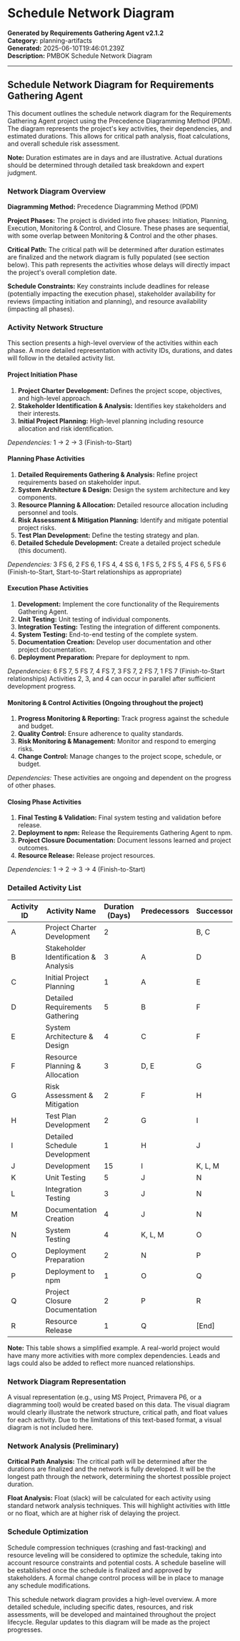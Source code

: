 # Schedule Network Diagram

**Generated by Requirements Gathering Agent v2.1.2**  
**Category:** planning-artifacts  
**Generated:** 2025-06-10T19:46:01.239Z  
**Description:** PMBOK Schedule Network Diagram

---

## Schedule Network Diagram for Requirements Gathering Agent

This document outlines the schedule network diagram for the Requirements Gathering Agent project using the Precedence Diagramming Method (PDM).  The diagram represents the project's key activities, their dependencies, and estimated durations.  This allows for critical path analysis, float calculations, and overall schedule risk assessment.

**Note:** Duration estimates are in days and are illustrative.  Actual durations should be determined through detailed task breakdown and expert judgment.

### Network Diagram Overview

**Diagramming Method:** Precedence Diagramming Method (PDM)

**Project Phases:** The project is divided into five phases: Initiation, Planning, Execution, Monitoring & Control, and Closure.  These phases are sequential, with some overlap between Monitoring & Control and the other phases.

**Critical Path:** The critical path will be determined after duration estimates are finalized and the network diagram is fully populated (see section below). This path represents the activities whose delays will directly impact the project's overall completion date.

**Schedule Constraints:**  Key constraints include deadlines for release (potentially impacting the execution phase), stakeholder availability for reviews (impacting initiation and planning), and resource availability (impacting all phases).

### Activity Network Structure

This section presents a high-level overview of the activities within each phase.  A more detailed representation with activity IDs, durations, and dates will follow in the detailed activity list.

#### Project Initiation Phase

1. **Project Charter Development:** Defines the project scope, objectives, and high-level approach.
2. **Stakeholder Identification & Analysis:** Identifies key stakeholders and their interests.
3. **Initial Project Planning:** High-level planning including resource allocation and risk identification.

*Dependencies:* 1 → 2 → 3 (Finish-to-Start)

#### Planning Phase Activities

1. **Detailed Requirements Gathering & Analysis:** Refine project requirements based on stakeholder input.
2. **System Architecture & Design:** Design the system architecture and key components.
3. **Resource Planning & Allocation:** Detailed resource allocation including personnel and tools.
4. **Risk Assessment & Mitigation Planning:** Identify and mitigate potential project risks.
5. **Test Plan Development:** Define the testing strategy and plan.
6. **Detailed Schedule Development:** Create a detailed project schedule (this document).

*Dependencies:* 3 FS 6, 2 FS 6, 1 FS 4, 4 SS 6, 1 FS 5, 2 FS 5, 4 FS 6, 5 FS 6 (Finish-to-Start, Start-to-Start relationships as appropriate)


#### Execution Phase Activities

1. **Development:** Implement the core functionality of the Requirements Gathering Agent.
2. **Unit Testing:** Unit testing of individual components.
3. **Integration Testing:** Testing the integration of different components.
4. **System Testing:** End-to-end testing of the complete system.
5. **Documentation Creation:** Develop user documentation and other project documentation.
6. **Deployment Preparation:** Prepare for deployment to npm.


*Dependencies:* 6 FS 7, 5 FS 7, 4 FS 7, 3 FS 7, 2 FS 7, 1 FS 7 (Finish-to-Start relationships)  Activities 2, 3, and 4 can occur in parallel after sufficient development progress.

#### Monitoring & Control Activities (Ongoing throughout the project)

1. **Progress Monitoring & Reporting:** Track progress against the schedule and budget.
2. **Quality Control:** Ensure adherence to quality standards.
3. **Risk Monitoring & Management:** Monitor and respond to emerging risks.
4. **Change Control:** Manage changes to the project scope, schedule, or budget.


*Dependencies:* These activities are ongoing and dependent on the progress of other phases.

#### Closing Phase Activities

1. **Final Testing & Validation:** Final system testing and validation before release.
2. **Deployment to npm:** Release the Requirements Gathering Agent to npm.
3. **Project Closure Documentation:** Document lessons learned and project outcomes.
4. **Resource Release:** Release project resources.

*Dependencies:* 1 → 2 → 3 → 4 (Finish-to-Start)


### Detailed Activity List

| Activity ID | Activity Name                     | Duration (Days) | Predecessors | Successors |
|-------------|-----------------------------------|-----------------|---------------|-------------|
| A           | Project Charter Development       | 2               |               | B, C        |
| B           | Stakeholder Identification & Analysis | 3               | A             | D           |
| C           | Initial Project Planning           | 1               | A             | E           |
| D           | Detailed Requirements Gathering    | 5               | B             | F           |
| E           | System Architecture & Design      | 4               | C             | F           |
| F           | Resource Planning & Allocation     | 3               | D, E           | G           |
| G           | Risk Assessment & Mitigation      | 2               | F             | H           |
| H           | Test Plan Development             | 2               | G             | I           |
| I           | Detailed Schedule Development       | 1               | H             | J           |
| J           | Development                       | 15              | I             | K, L, M      |
| K           | Unit Testing                      | 5               | J             | N           |
| L           | Integration Testing               | 3               | J             | N           |
| M           | Documentation Creation            | 4               | J             | N           |
| N           | System Testing                    | 4               | K, L, M        | O           |
| O           | Deployment Preparation            | 2               | N             | P           |
| P           | Deployment to npm                 | 1               | O             | Q           |
| Q           | Project Closure Documentation     | 2               | P             | R           |
| R           | Resource Release                   | 1               | Q             | [End]       |


**Note:**  This table shows a simplified example.  A real-world project would have many more activities with more complex dependencies.  Leads and lags could also be added to reflect more nuanced relationships.


### Network Diagram Representation

A visual representation (e.g., using MS Project, Primavera P6, or a diagramming tool) would be created based on this data.  The visual diagram would clearly illustrate the network structure, critical path, and float values for each activity.  Due to the limitations of this text-based format, a visual diagram is not included here.


### Network Analysis (Preliminary)

**Critical Path Analysis:**  The critical path will be determined after the durations are finalized and the network is fully developed.  It will be the longest path through the network, determining the shortest possible project duration.

**Float Analysis:** Float (slack) will be calculated for each activity using standard network analysis techniques. This will highlight activities with little or no float, which are at higher risk of delaying the project.

### Schedule Optimization

Schedule compression techniques (crashing and fast-tracking) and resource leveling will be considered to optimize the schedule, taking into account resource constraints and potential costs.  A schedule baseline will be established once the schedule is finalized and approved by stakeholders.  A formal change control process will be in place to manage any schedule modifications.


This schedule network diagram provides a high-level overview. A more detailed schedule, including specific dates, resources, and risk assessments, will be developed and maintained throughout the project lifecycle.  Regular updates to this diagram will be made as the project progresses.
